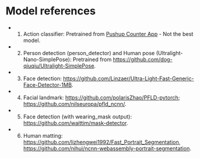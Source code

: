 # Model references

- 1. Action classifier: Pretrained from [Pushup Counter App](https://github.com/VNOpenAI/pushup-counter-app) - Not the best model.
- 2. Person detection (person_detector) and Human pose (Ultralight-Nano-SimplePose): Pretrained from <https://github.com/dog-qiuqiu/Ultralight-SimplePose>.
- 3. Face detection: <https://github.com/Linzaer/Ultra-Light-Fast-Generic-Face-Detector-1MB>.
- 4. Facial landmark: <https://github.com/polarisZhao/PFLD-pytorch>; <https://github.com/nilseuropa/pfld_ncnn/>.
- 5. Face detection (with wearing_mask output): <https://github.com/waittim/mask-detector>.
- 6. Human matting: <https://github.com/lizhengwei1992/Fast_Portrait_Segmentation>, <https://github.com/nihui/ncnn-webassembly-portrait-segmentation>.